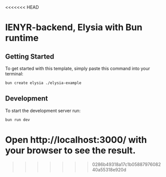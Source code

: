 <<<<<<< HEAD
# IENYR-backend, Elysia with Bun runtime

## Getting Started
To get started with this template, simply paste this command into your terminal:
```bash
bun create elysia ./elysia-example
```

## Development
To start the development server run:
```bash
bun run dev
```

Open http://localhost:3000/ with your browser to see the result.
=======
>>>>>>> 0286b49318a17c1b0588797608240a55318e920d
